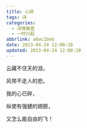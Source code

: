 ```yaml
---
title: 心碎
tags: 诗
categories: 
  - 诗情画意
  - 一时兴起
abbrlink: a0ac1beb
date: 2013-04-24 12:00:10
updated: 2013-04-24 12:00:10
---
```


云藏不住天的泪，

风带不走人的悲。

我的心已碎，

纵使有强健的翅膀，

又怎么能自由的飞！